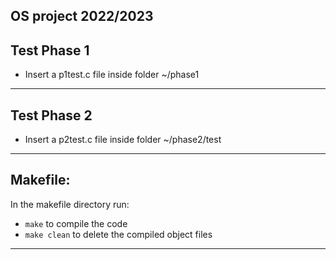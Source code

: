 ## OS project 2022/2023


## Test Phase 1
- Insert a p1test.c file inside folder ~/phase1

--- 
## Test Phase 2
- Insert a p2test.c file inside folder ~/phase2/test
---
## Makefile:

In the makefile directory run:

- `make` to compile the code
- `make clean` to delete the compiled object files
--- 